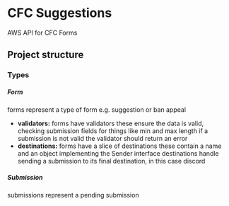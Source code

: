 # CFC Suggestions
AWS API for CFC Forms

## Project structure
### Types
##### Form
forms represent a type of form e.g. suggestion or ban appeal
- **validators:**
forms have validators these ensure the data is valid, checking submission fields for things like min and max length
if a submission is not valid the validator should return an error
- **destinations:**
forms have a slice  of destinations these contain a name and an object implementing the Sender interface
destinations handle sending a submission to its final destination, in this case discord

##### Submission
submissions represent a pending submission